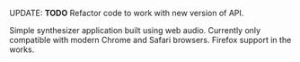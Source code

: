 UPDATE:
**TODO**
Refactor code to work with new version of API.

Simple synthesizer application built using web audio. Currently only compatible with modern Chrome and Safari browsers. Firefox support in the works.
